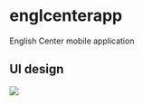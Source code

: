 # englcenterapp

English Center mobile application

## UI design

<image src="https://user-images.githubusercontent.com/39824030/81524500-9ea38b00-937b-11ea-82e7-027d54cb4fc4.jpg" />
